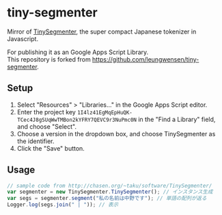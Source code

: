 tiny-segmenter
==============

Mirror of [TinySegmenter](http://chasen.org/~taku/software/TinySegmenter/), the super compact Japanese tokenizer in Javascript.

For publishing it as an Google Apps Script Library.  
This repository is forked from https://github.com/leungwensen/tiny-segmenter.

## Setup
1. Select "Resources" > "Libraries..." in the Google Apps Script
editor.
2. Enter the project key `1I4lz41EgMqEpHuQK-TCec4J8gSUqWwTMBon2kYFRY7QEVC9r3NuPmc0N` in the "Find a Library" field, and choose "Select". 
3. Choose a version in the dropdown box, and choose TinySegmenter as the
identifier. 
4. Click the "Save" button.

## Usage

```javascript
// sample code from http://chasen.org/~taku/software/TinySegmenter/
var segmenter = new TinySegmenter.TinySegmenter(); // インスタンス生成
var segs = segmenter.segment("私の名前は中野です"); // 単語の配列が返る
Logger.log(segs.join(" | ")); // 表示
```
